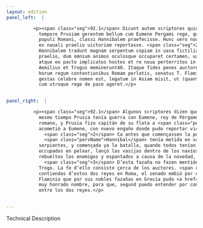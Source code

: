 ```yaml
---
layout: edition
panel_left:  |

          <p><span class="seg">92.1</span> Dicunt autem scriptores quidam hoc
            tempore Prusiam gerentem bellum cum Eumene Pergami rege, qui socius et amicus erat
            populi Romani, classi Hannibalem praefecisse. Hunc uero nouo commento Eumenem aggressum
            ex nauali praelio uictoriam reportasse. <span class="seg">2</span> Nam priusquam pugnam inirent,
            Hannibalem tradunt magnam serpentum copiam in uasa fictilia coniecisse, deinde inito
            praelio, dum omnium animos oculosque occuparet certamen, uasa in hostium naues inmisisse
            atque eo pacto implicatos hostes et re noua perterritos in fugam <a href="#1478/" target="new"><img src="#1478/"/></a>[120v] uertisse. <span class="seg">3</span> Eius autem sic gestae rei non uetustiores annales, sed
            Aemilius et Trogus meminerunt40. Itaque fides penes auctores sit. <span class="seg">4</span> Caeterum
            horum regum contentionibus Romam perlatis, senatus T. Flaminium, cuius ob res in Graecia
            gestas celebre nomen est, legatum in Asiam misit, ut (quantum coniectura assequi possum)
            cum utroque rege de pace ageret.</p>
        

panel_right:  |

          <p><span class="seg">92.1</span> Algunos scriptores dizen que en el
            mesmo tiempo Prusia tenía guerra con Eumene, rey de Pérgamo, que era compañero y amigo
            romano, y Prusia fizo capitán de su flota a <span class="persName">Hanníbal</span>, y que
            acometió a Eumene, con nuevo engaño donde pudo reportar victoria en la batalla naval.
              <span class="seg">2</span> Ca antes que començassen la pelea, dizen que
              <span class="persName">Hanníbal</span> tenía metida en vasijas de tierra grand quantidad de
            serpientes, y començada ya la batalla, quando todos tenían los ojos y los ánimos
            occupados en pelear, lançó las vasijas dentro de los navíos de los enemigos y con esto,
            rebueltos los enemigos y espantados a causa de la novedad, bolvieron fuyendo.
              <span class="seg">3</span> D’esta fazaña no fazen mentión los anales más antiguos, salvo Emilio y
            Trogo. La fe d’ello consiste çerca de los auctores. <span class="seg">4</span> Denunciadas las
            contiendas d’estos dos reyes en Roma, el senado embió por embaxador en Asia a Tito
            Flaminio que por sus nobles fazañas en Grecia pudo <a href="#1491/" target="new"><img src="#1491/"/></a>[181r,a] alcanzar
            muy honrado nombre, para que, segund puedo entender por conjectura, assentasse la paz
            entre los dos reyes.</p>
        

---
```


Technical Description 